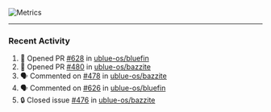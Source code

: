 ![Metrics](https://metrics.lecoq.io/KyleGospo?template=classic&base=header%2C%20activity%2C%20community%2C%20repositories%2C%20metadata&base.indepth=false&base.hireable=false&base.skip=false&config.timezone=America%2FLos_Angeles)

---
### Recent Activity
<!--START_SECTION:activity-->
1. 💪 Opened PR [#628](https://github.com/ublue-os/bluefin/pull/628) in [ublue-os/bluefin](https://github.com/ublue-os/bluefin)
2. 💪 Opened PR [#480](https://github.com/ublue-os/bazzite/pull/480) in [ublue-os/bazzite](https://github.com/ublue-os/bazzite)
3. 🗣 Commented on [#478](https://github.com/ublue-os/bazzite/issues/478#issuecomment-1783908957) in [ublue-os/bazzite](https://github.com/ublue-os/bazzite)
4. 🗣 Commented on [#626](https://github.com/ublue-os/bluefin/issues/626#issuecomment-1783903145) in [ublue-os/bluefin](https://github.com/ublue-os/bluefin)
5. 🔒 Closed issue [#476](https://github.com/ublue-os/bazzite/issues/476) in [ublue-os/bazzite](https://github.com/ublue-os/bazzite)
<!--END_SECTION:activity-->
